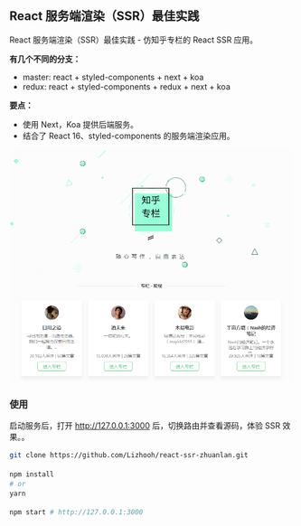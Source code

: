 
## React 服务端渲染（SSR）最佳实践
React 服务端渲染（SSR）最佳实践 - 仿知乎专栏的 React SSR 应用。

**有几个不同的分支：**
- master: react + styled-components + next + koa
- redux: react + styled-components + redux + next + koa

**要点：**
- 使用 Next，Koa 提供后端服务。
- 结合了 React 16、styled-components 的服务端渲染应用。

![](_demo/20181013185818.png)

### 使用
启动服务后，打开 http://127.0.0.1:3000 后，切换路由并查看源码，体验 SSR 效果。。


```bash
git clone https://github.com/Lizhooh/react-ssr-zhuanlan.git

npm install
# or
yarn

npm start # http://127.0.0.1:3000
```
